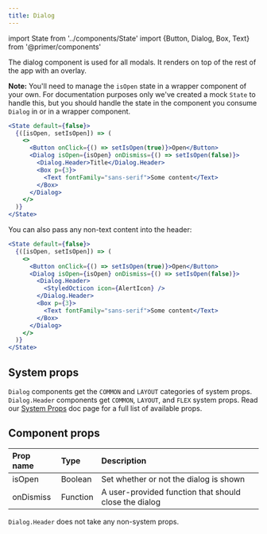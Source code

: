 ```yaml
---
title: Dialog
---
```

import State from '../components/State'
import {Button, Dialog, Box, Text} from '@primer/components'

The dialog component is used for all modals. It renders on top of the rest of the app with an overlay.

**Note:** You'll need to manage the `isOpen` state in a wrapper component of your own. For documentation purposes only we've created a mock `State` to handle this, but you should handle the state in the component you consume `Dialog` in or in a wrapper component.

```jsx live
<State default={false}>
  {([isOpen, setIsOpen]) => (
    <>
      <Button onClick={() => setIsOpen(true)}>Open</Button>
      <Dialog isOpen={isOpen} onDismiss={() => setIsOpen(false)}>
        <Dialog.Header>Title</Dialog.Header>
        <Box p={3}>
          <Text fontFamily="sans-serif">Some content</Text>
        </Box>
      </Dialog>
    </>
  )}
</State>
```

You can also pass any non-text content into the header:

```jsx live
<State default={false}>
  {([isOpen, setIsOpen]) => (
    <>
      <Button onClick={() => setIsOpen(true)}>Open</Button>
      <Dialog isOpen={isOpen} onDismiss={() => setIsOpen(false)}>
        <Dialog.Header>
          <StyledOcticon icon={AlertIcon} />
        </Dialog.Header>
        <Box p={3}>
          <Text fontFamily="sans-serif">Some content</Text>
        </Box>
      </Dialog>
    </>
  )}
</State>
```

## System props

`Dialog` components get the `COMMON` and `LAYOUT` categories of system props. `Dialog.Header` components get `COMMON`, `LAYOUT`, and `FLEX` system props. Read our [System Props](/system-props) doc page for a full list of available props.

## Component props

| Prop name | Type | Description |
| :- | :- | :- |
| isOpen | Boolean | Set whether or not the dialog is shown |
| onDismiss | Function | A user-provided function that should close the dialog |

`Dialog.Header` does not take any non-system props.
